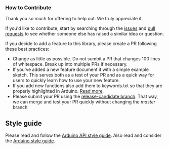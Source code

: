 ### How to Contribute

Thank you so *much* for offering to help out. We truly appreciate it.

If you'd like to contribute, start by searching through the [issues](https://github.com/sparkfun/SparkFun_BNO080_Arduino_Library/issues) and [pull requests](https://github.com/sparkfun/SparkFun_BNO080_Arduino_Library/pulls) to see whether someone else has raised a similar idea or question.

If you decide to add a feature to this library, please create a PR following these best practices:

- Change as little as possible. Do not sumbit a PR that changes 100 lines of whitespace. Break up into multiple PRs if necessary.
- If you've added a new feature document it with a simple example sketch. This serves both as a test of your PR and as a quick way for users to quickly learn how to use your new feature.
- If you add new functions also add them to keywords.txt so that they are properly highlighted in Arduino. [Read more](https://www.arduino.cc/en/Hacking/libraryTutorial).
- Please submit your PR using the [release-candidate branch](https://github.com/sparkfun/SparkFun_BNO080_Arduino_Library/tree/release-candidate). That way, we can merge and test your PR quickly without changing the _master_ branch

## Style guide

Please read and follow the [Arduino API style guide](https://www.arduino.cc/en/Reference/APIStyleGuide). Also read and consider the [Arduino style guide](https://www.arduino.cc/en/Reference/StyleGuide).
